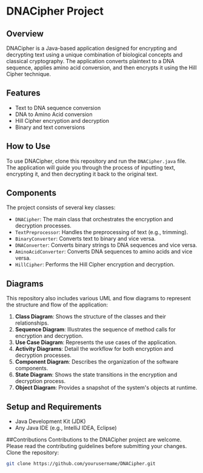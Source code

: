 # DNACipher Project

## Overview
DNACipher is a Java-based application designed for encrypting and decrypting text using a unique combination of biological concepts and classical cryptography. The application converts plaintext to a DNA sequence, applies amino acid conversion, and then encrypts it using the Hill Cipher technique.

## Features
- Text to DNA sequence conversion
- DNA to Amino Acid conversion
- Hill Cipher encryption and decryption
- Binary and text conversions

## How to Use
To use DNACipher, clone this repository and run the `DNACipher.java` file. The application will guide you through the process of inputting text, encrypting it, and then decrypting it back to the original text.

## Components
The project consists of several key classes:
- `DNACipher`: The main class that orchestrates the encryption and decryption processes.
- `TextPreprocessor`: Handles the preprocessing of text (e.g., trimming).
- `BinaryConverter`: Converts text to binary and vice versa.
- `DNAConverter`: Converts binary strings to DNA sequences and vice versa.
- `AminoAcidConverter`: Converts DNA sequences to amino acids and vice versa.
- `HillCipher`: Performs the Hill Cipher encryption and decryption.

## Diagrams
This repository also includes various UML and flow diagrams to represent the structure and flow of the application:

1. **Class Diagram**: Shows the structure of the classes and their relationships.
2. **Sequence Diagram**: Illustrates the sequence of method calls for encryption and decryption.
3. **Use Case Diagram**: Represents the use cases of the application.
4. **Activity Diagrams**: Detail the workflow for both encryption and decryption processes.
5. **Component Diagram**: Describes the organization of the software components.
6. **State Diagram**: Shows the state transitions in the encryption and decryption process.
7. **Object Diagram**: Provides a snapshot of the system's objects at runtime.

## Setup and Requirements
- Java Development Kit (JDK)
- Any Java IDE (e.g., IntelliJ IDEA, Eclipse)


##Contributions
Contributions to the DNACipher project are welcome. Please read the contributing guidelines before submitting your changes.
Clone the repository:
```bash
git clone https://github.com/yourusername/DNACipher.git


